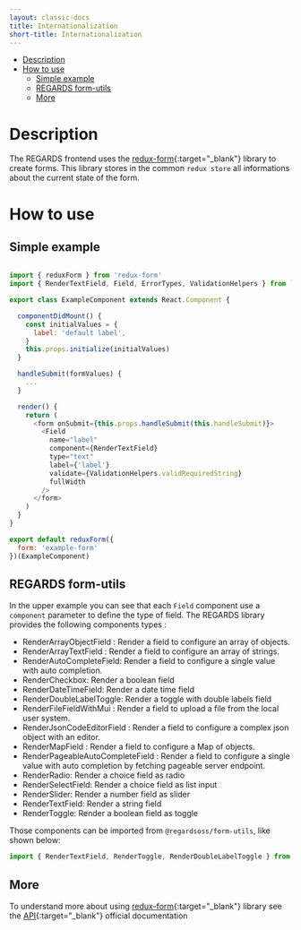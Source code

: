 ```yaml
---
layout: classic-docs
title: Internationalization
short-title: Internationalization
---
```


<!-- START doctoc generated TOC please keep comment here to allow auto update -->
<!-- DON'T EDIT THIS SECTION, INSTEAD RE-RUN doctoc TO UPDATE -->


- [Description](#description)
- [How to use](#how-to-use)
  - [Simple example](#simple-example)
  - [REGARDS form-utils](#regards-form-utils)
  - [More](#more)

<!-- END doctoc generated TOC please keep comment here to allow auto update -->

# Description

The REGARDS frontend uses the [redux-form](https://redux-form.com/6.8.0/){:target="_blank"} library to create forms.
This library stores in the common `redux store` all informations about the current state of the form.

# How to use

## Simple example

```javascript

import { reduxForm } from 'redux-form'
import { RenderTextField, Field, ErrorTypes, ValidationHelpers } from `@regardsoss/form-utils`

export class ExampleComponent extends React.Component {

  componentDidMount() {
    const initialValues = {
      label: 'default label',
    }
    this.props.initialize(initialValues)
  }

  handleSubmit(formValues) {
    ...
  }

  render() {
    return (
      <form onSubmit={this.props.handleSubmit(this.handleSubmit)}>
        <Field
          name="label"
          component={RenderTextField}
          type="text"
          label={'label'}
          validate={ValidationHelpers.validRequiredString}
          fullWidth
        />
      </form>
    )
  }
}

export default reduxForm({
  form: 'example-form'
})(ExampleComponent)

```

## REGARDS form-utils

In the upper example you can see that each `Field` component use a `component` parameter to define the type of field. The REGARDS
library provides the following components types :

- RenderArrayObjectField : Render a field to configure an array of objects.
- RenderArrayTextField : Render a field to configure an array of strings.
- RenderAutoCompleteField: Render a field to configure a single value with auto completion.
- RenderCheckbox: Render a boolean field
- RenderDateTimeField: Render a date time field
- RenderDoubleLabelToggle: Render a toggle with double labels field
- RenderFileFieldWithMui : Render a field to upload a file from the local user system.
- RenderJsonCodeEditorField : Render a  field to configure a complex json object with an editor.
- RenderMapField : Render a field to configure a Map of objects.
- RenderPageableAutoCompleteField : Render a field to configure a single value with auto completion by fetching pageable server endpoint.
- RenderRadio: Render a choice field as radio
- RenderSelectField: Render a choice field as list input
- RenderSlider: Render a number field as slider
- RenderTextField: Render a string field
- RenderToggle: Render a boolean field as toggle


Those components can be imported from `@regardsoss/form-utils`, like shown below: 

```javascript
import { RenderTextField, RenderToggle, RenderDoubleLabelToggle } from `@regardsoss/form-utils`
```

## More

To understand more about using [redux-form](https://redux-form.com/6.8.0/){:target="_blank"} library see the [API](https://redux-form.com/6.8.0/docs/api/){:target="_blank"} official documentation 

